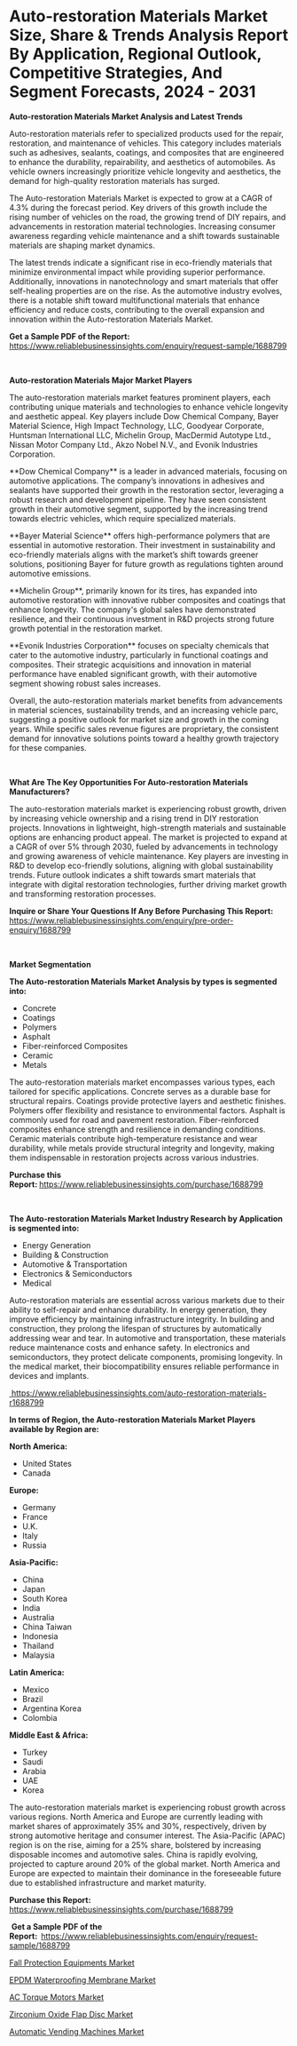 <p><h1>Auto-restoration Materials Market Size, Share & Trends Analysis Report By Application, Regional Outlook, Competitive Strategies, And Segment Forecasts, 2024 - 2031</h1></p><p><strong>Auto-restoration Materials Market Analysis and Latest Trends</strong></p>
<p><p>Auto-restoration materials refer to specialized products used for the repair, restoration, and maintenance of vehicles. This category includes materials such as adhesives, sealants, coatings, and composites that are engineered to enhance the durability, repairability, and aesthetics of automobiles. As vehicle owners increasingly prioritize vehicle longevity and aesthetics, the demand for high-quality restoration materials has surged.</p><p>The Auto-restoration Materials Market is expected to grow at a CAGR of 4.3% during the forecast period. Key drivers of this growth include the rising number of vehicles on the road, the growing trend of DIY repairs, and advancements in restoration material technologies. Increasing consumer awareness regarding vehicle maintenance and a shift towards sustainable materials are shaping market dynamics. </p><p>The latest trends indicate a significant rise in eco-friendly materials that minimize environmental impact while providing superior performance. Additionally, innovations in nanotechnology and smart materials that offer self-healing properties are on the rise. As the automotive industry evolves, there is a notable shift toward multifunctional materials that enhance efficiency and reduce costs, contributing to the overall expansion and innovation within the Auto-restoration Materials Market.</p></p>
<p><strong>Get a Sample PDF of the Report:&nbsp;</strong> <a href="https://www.reliablebusinessinsights.com/enquiry/request-sample/1688799?utm_campaign=1091&utm_medium=2&utm_source=Github&utm_content=ia&utm_term=19102024&utm_id=auto-restoration-materials">https://www.reliablebusinessinsights.com/enquiry/request-sample/1688799</a></p>
<p>&nbsp;</p>
<p><strong>Auto-restoration Materials Major Market Players</strong></p>
<p><p>The auto-restoration materials market features prominent players, each contributing unique materials and technologies to enhance vehicle longevity and aesthetic appeal. Key players include Dow Chemical Company, Bayer Material Science, High Impact Technology, LLC, Goodyear Corporate, Huntsman International LLC, Michelin Group, MacDermid Autotype Ltd., Nissan Motor Company Ltd., Akzo Nobel N.V., and Evonik Industries Corporation.</p><p>**Dow Chemical Company** is a leader in advanced materials, focusing on automotive applications. The company’s innovations in adhesives and sealants have supported their growth in the restoration sector, leveraging a robust research and development pipeline. They have seen consistent growth in their automotive segment, supported by the increasing trend towards electric vehicles, which require specialized materials. </p><p>**Bayer Material Science** offers high-performance polymers that are essential in automotive restoration. Their investment in sustainability and eco-friendly materials aligns with the market’s shift towards greener solutions, positioning Bayer for future growth as regulations tighten around automotive emissions.</p><p>**Michelin Group**, primarily known for its tires, has expanded into automotive restoration with innovative rubber composites and coatings that enhance longevity. The company's global sales have demonstrated resilience, and their continuous investment in R&D projects strong future growth potential in the restoration market.</p><p>**Evonik Industries Corporation** focuses on specialty chemicals that cater to the automotive industry, particularly in functional coatings and composites. Their strategic acquisitions and innovation in material performance have enabled significant growth, with their automotive segment showing robust sales increases.</p><p>Overall, the auto-restoration materials market benefits from advancements in material sciences, sustainability trends, and an increasing vehicle parc, suggesting a positive outlook for market size and growth in the coming years. While specific sales revenue figures are proprietary, the consistent demand for innovative solutions points toward a healthy growth trajectory for these companies.</p></p>
<p>&nbsp;</p>
<p><strong>What Are The Key Opportunities For Auto-restoration Materials Manufacturers?</strong></p>
<p><p>The auto-restoration materials market is experiencing robust growth, driven by increasing vehicle ownership and a rising trend in DIY restoration projects. Innovations in lightweight, high-strength materials and sustainable options are enhancing product appeal. The market is projected to expand at a CAGR of over 5% through 2030, fueled by advancements in technology and growing awareness of vehicle maintenance. Key players are investing in R&D to develop eco-friendly solutions, aligning with global sustainability trends. Future outlook indicates a shift towards smart materials that integrate with digital restoration technologies, further driving market growth and transforming restoration processes.</p></p>
<p><strong>Inquire or Share Your Questions If Any Before Purchasing This Report:</strong> <a href="https://www.reliablebusinessinsights.com/enquiry/pre-order-enquiry/1688799?utm_campaign=1091&utm_medium=2&utm_source=Github&utm_content=ia&utm_term=19102024&utm_id=auto-restoration-materials">https://www.reliablebusinessinsights.com/enquiry/pre-order-enquiry/1688799</a></p>
<p>&nbsp;</p>
<p><strong>Market Segmentation</strong></p>
<p><strong>The Auto-restoration Materials Market Analysis by types is segmented into:</strong></p>
<p><ul><li>Concrete</li><li>Coatings</li><li>Polymers</li><li>Asphalt</li><li>Fiber-reinforced Composites</li><li>Ceramic</li><li>Metals</li></ul></p>
<p><p>The auto-restoration materials market encompasses various types, each tailored for specific applications. Concrete serves as a durable base for structural repairs. Coatings provide protective layers and aesthetic finishes. Polymers offer flexibility and resistance to environmental factors. Asphalt is commonly used for road and pavement restoration. Fiber-reinforced composites enhance strength and resilience in demanding conditions. Ceramic materials contribute high-temperature resistance and wear durability, while metals provide structural integrity and longevity, making them indispensable in restoration projects across various industries.</p></p>
<p><strong>Purchase this Report:&nbsp;</strong><a href="https://www.reliablebusinessinsights.com/purchase/1688799?utm_campaign=1091&utm_medium=2&utm_source=Github&utm_content=ia&utm_term=19102024&utm_id=auto-restoration-materials">https://www.reliablebusinessinsights.com/purchase/1688799</a></p>
<p>&nbsp;</p>
<p><strong>The Auto-restoration Materials Market Industry Research by Application is segmented into:</strong></p>
<p><ul><li>Energy Generation</li><li>Building & Construction</li><li>Automotive & Transportation</li><li>Electronics & Semiconductors</li><li>Medical</li></ul></p>
<p><p>Auto-restoration materials are essential across various markets due to their ability to self-repair and enhance durability. In energy generation, they improve efficiency by maintaining infrastructure integrity. In building and construction, they prolong the lifespan of structures by automatically addressing wear and tear. In automotive and transportation, these materials reduce maintenance costs and enhance safety. In electronics and semiconductors, they protect delicate components, promising longevity. In the medical market, their biocompatibility ensures reliable performance in devices and implants.</p></p>
<p><a href="https://www.reliablebusinessinsights.com/auto-restoration-materials-r1688799?utm_campaign=1091&utm_medium=2&utm_source=Github&utm_content=ia&utm_term=19102024&utm_id=auto-restoration-materials">&nbsp;https://www.reliablebusinessinsights.com/auto-restoration-materials-r1688799</a></p>
<p><strong>In terms of Region, the Auto-restoration Materials Market Players available by Region are:</strong></p>
<p>
    <p> <strong> North America: </strong>
        <ul>
            <li>United States</li>
            <li>Canada</li>
        </ul>
        </p> 
    <p> <strong> Europe: </strong>
        <ul>
            <li>Germany</li>
            <li>France</li>
            <li>U.K.</li>
            <li>Italy</li>
            <li>Russia</li>
        </ul>
        </p> 
    <p> <strong> Asia-Pacific: </strong>
        <ul>
            <li>China</li>
            <li>Japan</li>
            <li>South Korea</li>
            <li>India</li>
            <li>Australia</li>
            <li>China Taiwan</li>
            <li>Indonesia</li>
            <li>Thailand</li>
            <li>Malaysia</li>
        </ul>
        </p> 
    <p> <strong> Latin America: </strong>
        <ul>
            <li>Mexico</li>
            <li>Brazil</li>
            <li>Argentina Korea</li>
            <li>Colombia</li>
        </ul>
        </p> 
    <p> <strong> Middle East & Africa: </strong>
        <ul>
            <li>Turkey</li>
            <li>Saudi</li>
            <li>Arabia</li>
            <li>UAE</li>
            <li>Korea</li>
        </ul>
    </p>
    </p>
<p><p>The auto-restoration materials market is experiencing robust growth across various regions. North America and Europe are currently leading with market shares of approximately 35% and 30%, respectively, driven by strong automotive heritage and consumer interest. The Asia-Pacific (APAC) region is on the rise, aiming for a 25% share, bolstered by increasing disposable incomes and automotive sales. China is rapidly evolving, projected to capture around 20% of the global market. North America and Europe are expected to maintain their dominance in the foreseeable future due to established infrastructure and market maturity.</p></p>
<p><strong>Purchase this Report: </strong><a href="https://www.reliablebusinessinsights.com/purchase/1688799?utm_campaign=1091&utm_medium=2&utm_source=Github&utm_content=ia&utm_term=19102024&utm_id=auto-restoration-materials">https://www.reliablebusinessinsights.com/purchase/1688799</a></p>
<p>&nbsp;<strong>Get a Sample PDF of the Report:&nbsp;&nbsp;</strong><a href="https://www.reliablebusinessinsights.com/enquiry/request-sample/1688799?utm_campaign=1091&utm_medium=2&utm_source=Github&utm_content=ia&utm_term=19102024&utm_id=auto-restoration-materials">https://www.reliablebusinessinsights.com/enquiry/request-sample/1688799</a></p>
<p><strong></strong></p>
<p><p><a href="https://issuu.com/reportprime-2/docs/fall-protection-equipments-market-s_967eb1ee6bc43d?utm_campaign=1091&utm_medium=2&utm_source=Github&utm_content=ia&utm_term=19102024&utm_id=auto-restoration-materials">Fall Protection Equipments Market</a></p><p><a href="https://github.com/burdgexaraeqn/Market-Research-Report-List-1/blob/main/epdm-waterproofing-membrane-market.md?utm_campaign=1091&utm_medium=2&utm_source=Github&utm_content=ia&utm_term=19102024&utm_id=auto-restoration-materials">EPDM Waterproofing Membrane Market</a></p><p><a href="https://www.linkedin.com/pulse/ac-torque-motors-market-ecosystem-competitive-landscape-strategic-4glzf?utm_campaign=1091&utm_medium=2&utm_source=Github&utm_content=ia&utm_term=19102024&utm_id=auto-restoration-materials">AC Torque Motors Market</a></p><p><a href="https://issuu.com/reportprime-2/docs/zirconium-oxide-flap-disc-market-si_8098a88cd281b0?utm_campaign=1091&utm_medium=2&utm_source=Github&utm_content=ia&utm_term=19102024&utm_id=auto-restoration-materials">Zirconium Oxide Flap Disc Market</a></p><p><a href="https://www.linkedin.com/pulse/automatic-vending-machines-ecosystem-mapping-innovation-value-zb8qf?utm_campaign=1091&utm_medium=2&utm_source=Github&utm_content=ia&utm_term=19102024&utm_id=auto-restoration-materials">Automatic Vending Machines Market</a></p></p>